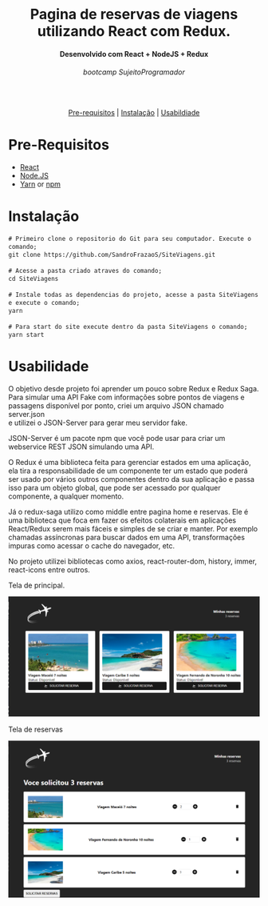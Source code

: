 <h1 align="center">
  <br>
  <br>
  Pagina de reservas de viagens utilizando React com Redux.
</h1>

<h4 align="center">
   Desenvolvido com React + NodeJS + Redux  
</h4>

<h6 align="center">
  bootcamp SujeitoProgramador
</h6>

<br/>

<p align="center">
  <a href="#Pre-Requisitos">Pre-requisitos</a> |
  <a href="#Instalação">Instalação</a> |
  <a href="#Usabilidade">Usabildiade</a>
</p>

# Pre-Requisitos

* [React](https://pt-br.reactjs.org/)
* [Node.JS](https://nodejs.org/)
* [Yarn](https://classic.yarnpkg.com/) or [npm](https://www.npmjs.com/get-npm)

# Instalação
```
# Primeiro clone o repositorio do Git para seu computador. Execute o comando; 
git clone https://github.com/SandroFrazaoS/SiteViagens.git

# Acesse a pasta criado atraves do comando; 
cd SiteViagens

# Instale todas as dependencias do projeto, acesse a pasta SiteViagens e execute o comando;
yarn

# Para start do site execute dentro da pasta SiteViagens o comando;
yarn start
```

# Usabilidade

O objetivo desde projeto foi aprender um pouco sobre Redux e Redux Saga. 
Para simular uma API Fake com informações sobre pontos de viagens e passagens disponível por ponto, criei um arquivo JSON chamado server.json  
e utilizei o JSON-Server para gerar meu servidor fake.


JSON-Server é um pacote npm que você pode usar para criar um webservice REST JSON simulando uma API.


O Redux é uma biblioteca feita para gerenciar estados em uma aplicação, ela tira a responsabilidade de um componente ter um estado 
que poderá ser usado por vários outros componentes dentro da sua aplicação e passa isso para um objeto global, 
que pode ser acessado por qualquer componente, a qualquer momento.


Já o redux-saga utilizo como middle entre pagina home e reservas.
Ele é uma biblioteca que foca em fazer os efeitos colaterais em aplicações React/Redux serem mais fáceis e simples de se criar e manter.
Por exemplo chamadas assíncronas para buscar dados em uma API, transformações impuras como acessar o cache do navegador, etc.

No projeto utilizei bibliotecas como
axios, react-router-dom, history, immer, react-icons entre outros.



Tela de principal.

![1][tela1]

Tela de reservas

![2][tela2]


[tela1]: Tela1.png
[tela2]: Tela2.png

